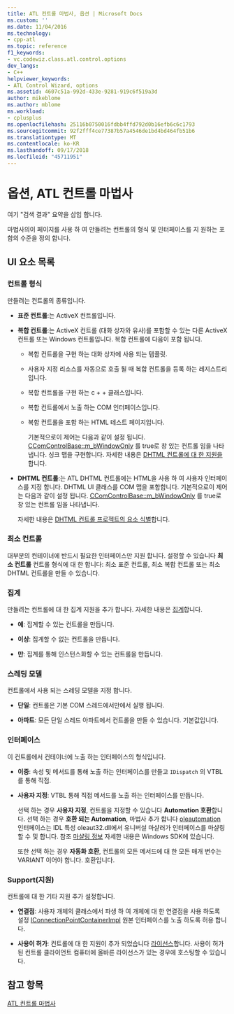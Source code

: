 ```yaml
---
title: ATL 컨트롤 마법사, 옵션 | Microsoft Docs
ms.custom: ''
ms.date: 11/04/2016
ms.technology:
- cpp-atl
ms.topic: reference
f1_keywords:
- vc.codewiz.class.atl.control.options
dev_langs:
- C++
helpviewer_keywords:
- ATL Control Wizard, options
ms.assetid: 4607c51a-992d-433e-9281-919c6f519a3d
author: mikeblome
ms.author: mblome
ms.workload:
- cplusplus
ms.openlocfilehash: 25116b0750016fdbb4ffd792d0b16efb6c6c1793
ms.sourcegitcommit: 92f2fff4ce77387b57a4546de1bd4bd464fb51b6
ms.translationtype: MT
ms.contentlocale: ko-KR
ms.lasthandoff: 09/17/2018
ms.locfileid: "45711951"
---
```

# <a name="options-atl-control-wizard"></a>옵션, ATL 컨트롤 마법사

여기 "검색 결과" 요약을 삽입 합니다.

마법사의이 페이지를 사용 하 여 만들려는 컨트롤의 형식 및 인터페이스를 지 원하는 포함의 수준을 정의 합니다.

## <a name="uielement-list"></a>UI 요소 목록

### <a name="control-type"></a>컨트롤 형식

만들려는 컨트롤의 종류입니다.

- **표준 컨트롤**:는 ActiveX 컨트롤입니다.

- **복합 컨트롤**:는 ActiveX 컨트롤 (대화 상자와 유사)를 포함할 수 있는 다른 ActiveX 컨트롤 또는 Windows 컨트롤입니다. 복합 컨트롤에 다음이 포함 됩니다.

   - 복합 컨트롤을 구현 하는 대화 상자에 사용 되는 템플릿.

   - 사용자 지정 리소스를 자동으로 호출 될 때 복합 컨트롤을 등록 하는 레지스트리입니다.

   - 복합 컨트롤을 구현 하는 c + + 클래스입니다.

   - 복합 컨트롤에서 노출 하는 COM 인터페이스입니다.

   - 복합 컨트롤을 포함 하는 HTML 테스트 페이지입니다.

     기본적으로이 제어는 다음과 같이 설정 됩니다. [CComControlBase::m_bWindowOnly](../../atl/reference/ccomcontrolbase-class.md#m_bwindowonly) 를 true로 창 있는 컨트롤 임을 나타냅니다. 싱크 맵을 구현합니다. 자세한 내용은 [DHTML 컨트롤에 대 한 지원을](../../atl/atl-support-for-dhtml-controls.md)합니다.

- **DHTML 컨트롤**:는 ATL DHTML 컨트롤에는 HTML을 사용 하 여 사용자 인터페이스를 지정 합니다. DHTML UI 클래스를 COM 맵을 포함합니다. 기본적으로이 제어는 다음과 같이 설정 됩니다. [CComControlBase::m_bWindowOnly](../../atl/reference/ccomcontrolbase-class.md#m_bwindowonly) 를 true로 창 있는 컨트롤 임을 나타냅니다.

     자세한 내용은 [DHTML 컨트롤 프로젝트의 요소 식별](../../atl/identifying-the-elements-of-the-dhtml-control-project.md)합니다.

### <a name="minimal-control"></a>최소 컨트롤

대부분의 컨테이너에 반드시 필요한 인터페이스만 지원 합니다. 설정할 수 있습니다 **최소 컨트롤** 컨트롤 형식에 대 한 합니다: 최소 표준 컨트롤, 최소 복합 컨트롤 또는 최소 DHTML 컨트롤을 만들 수 있습니다.

### <a name="aggregation"></a>집계

만들려는 컨트롤에 대 한 집계 지원을 추가 합니다. 자세한 내용은 [집계](../../atl/aggregation.md)합니다.

- **예**: 집계할 수 있는 컨트롤을 만듭니다.

- **이상**: 집계할 수 없는 컨트롤을 만듭니다.

- **만**: 집계를 통해 인스턴스화할 수 있는 컨트롤을 만듭니다.

### <a name="threading-model"></a>스레딩 모델

컨트롤에서 사용 되는 스레딩 모델을 지정 합니다.

- **단일**: 컨트롤은 기본 COM 스레드에서만에서 실행 됩니다.

- **아파트**: 모든 단일 스레드 아파트에서 컨트롤을 만들 수 있습니다. 기본값입니다.

### <a name="interface"></a>인터페이스

이 컨트롤에서 컨테이너에 노출 하는 인터페이스의 형식입니다.

- **이중**: 속성 및 메서드를 통해 노출 하는 인터페이스를 만들고 `IDispatch` 의 VTBL를 통해 직접.

- **사용자 지정**: VTBL 통해 직접 메서드를 노출 하는 인터페이스를 만듭니다.

   선택 하는 경우 **사용자 지정**, 컨트롤을 지정할 수 있습니다 **Automation 호환**합니다. 선택 하는 경우 **호환 되는 Automation**, 마법사 추가 합니다 [oleautomation](../../windows/oleautomation.md) 인터페이스는 IDL 특성 oleaut32.dll에서 유니버설 마샬러가 인터페이스를 마샬링할 수 및 합니다. 참조 [마샬링 정보](/windows/desktop/com/marshaling-details) 자세한 내용은 Windows SDK에 있습니다.

   또한 선택 하는 경우 **자동화 호환**, 컨트롤의 모든 메서드에 대 한 모든 매개 변수는 VARIANT 이어야 합니다. 호환입니다.

### <a name="support"></a>Support(지원)

컨트롤에 대 한 기타 지원 추가 설정합니다.

- **연결점**: 사용자 개체의 클래스에서 파생 하 여 개체에 대 한 연결점을 사용 하도록 설정 [IConnectionPointContainerImpl](../../atl/reference/iconnectionpointcontainerimpl-class.md) 원본 인터페이스를 노출 하도록 허용 합니다.

- **사용이 허가**: 컨트롤에 대 한 지원이 추가 되었습니다 [라이선스](/windows/desktop/com/licensing)합니다. 사용이 허가 된 컨트롤 클라이언트 컴퓨터에 올바른 라이선스가 있는 경우에 호스팅할 수 있습니다.

## <a name="see-also"></a>참고 항목

[ATL 컨트롤 마법사](../../atl/reference/atl-control-wizard.md)

